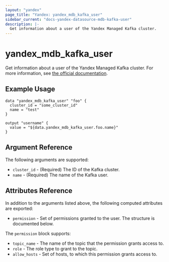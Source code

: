 ```yaml
---
layout: "yandex"
page_title: "Yandex: yandex_mdb_kafka_user"
sidebar_current: "docs-yandex-datasource-mdb-kafka-user"
description: |-
  Get information about a user of the Yandex Managed Kafka cluster.
---
```


# yandex\_mdb\_kafka\_user

Get information about a user of the Yandex Managed Kafka cluster. For more information, see
[the official documentation](https://cloud.yandex.com/docs/managed-kafka/concepts).

## Example Usage

```hcl
data "yandex_mdb_kafka_user" "foo" {
  cluster_id = "some_cluster_id"
  name = "test"
}

output "username" {
  value = "${data.yandex_mdb_kafka_user.foo.name}"
}
```

## Argument Reference

The following arguments are supported:

* `cluster_id` - (Required) The ID of the Kafka cluster.
* `name` - (Required) The name of the Kafka user.

## Attributes Reference

In addition to the arguments listed above, the following computed attributes are
exported:

* `permission` - Set of permissions granted to the user. The structure is documented below.

The `permission` block supports:

* `topic_name` - The name of the topic that the permission grants access to.
* `role` - The role type to grant to the topic.
* `allow_hosts` - Set of hosts, to which this permission grants access to.
